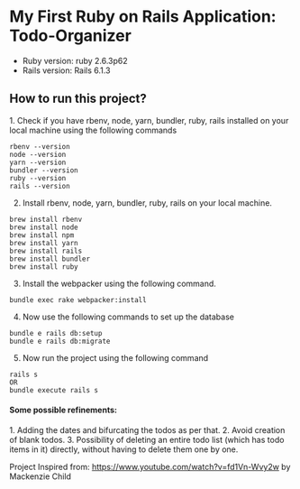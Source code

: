 # My First Ruby on Rails Application: Todo-Organizer
* Ruby version: ruby 2.6.3p62 
* Rails version: Rails 6.1.3

<h2>How to run this project?</h2>
1. Check if you have rbenv, node, yarn, bundler, ruby, rails installed on your local machine using the following commands 

```
rbenv --version 
node --version
yarn --version
bundler --version
ruby --version
rails --version
```

2. Install rbenv, node, yarn, bundler, ruby, rails on your local machine. 

```
brew install rbenv
brew install node
brew install npm
brew install yarn
brew install rails
brew install bundler
brew install ruby
```

3. Install the webpacker using the following command.

```
bundle exec rake webpacker:install
```

4. Now use the following commands to set up the database

```
bundle e rails db:setup
bundle e rails db:migrate
```

5. Now run the project using the following command 

```
rails s
OR 
bundle execute rails s
```

<h4>Some possible refinements:</h4>
1. Adding the dates and bifurcating the todos as per that. 
2. Avoid creation of blank todos. 
3. Possibility of deleting an entire todo list (which has todo items in it) directly, without having to delete them one by one. 

Project Inspired from: https://www.youtube.com/watch?v=fd1Vn-Wvy2w by Mackenzie Child

